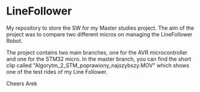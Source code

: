 # LineFollower
My repository to store the SW for my Master studies project.
The aim of the project was to compare two different micros on managing the LineFollower Robot.

The project contains two main branches, one for the AVR microcontroller and one for the STM32 micro. 
In the master branch, you can find the short clip called "Algorytm_2_STM_poprawiony_najszybszy.MOV" which shows one of the test rides of my Line Follower.

Cheers
Arek
